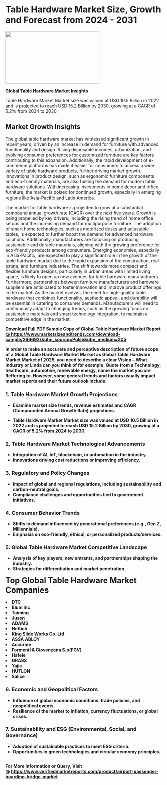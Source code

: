 <H1>Table Hardware Market Size, Growth and Forecast from 2024 - 2031</H1><img class="aligncenter size-medium wp-image-584254" src="https://thirdeyenews.in/wp-content/uploads/2024/09/Global-Market-Research-300x168.jpeg" alt="" width="300" height="168" /><p><strong>Global&nbsp;<a href="https://www.marketsizeandtrends.com/download-sample/266692/&amp;utm_source=Pulse&amp;utm_medium=205">Table Hardware Market</a> Insights</strong></p><p>Table Hardware Market Market size was valued at USD 10.5 Billion in 2022 and is projected to reach USD 15.2 Billion by 2030, growing at a CAGR of 5.2% from 2024 to 2030.</p><p><h2>Market Growth Insights</h2> <p>The global table hardware market has witnessed significant growth in recent years, driven by an increase in demand for furniture with advanced functionality and design. Rising disposable incomes, urbanization, and evolving consumer preferences for customized furniture are key factors contributing to this expansion. Additionally, the rapid development of e-commerce platforms has made it easier for consumers to access a wide variety of table hardware products, further driving market growth. Innovations in product design, such as ergonomic furniture components and eco-friendly materials, are also fueling the demand for modern table hardware solutions. With increasing investments in home decor and office furniture, the market is poised for continued growth, especially in emerging regions like Asia-Pacific and Latin America.</p> <p><strong><a href="#"></a></strong></p> <p>The market for table hardware is projected to grow at a substantial compound annual growth rate (CAGR) over the next five years. Growth is being propelled by key drivers, including the rising trend of home office setups and the increasing demand for multipurpose furniture. The adoption of smart home technologies, such as motorized desks and adjustable tables, is expected to further boost the demand for advanced hardware solutions. Additionally, manufacturers are focusing on producing sustainable and durable materials, aligning with the growing preference for eco-friendly products among consumers. Emerging economies, especially in Asia-Pacific, are expected to play a significant role in the growth of the table hardware market due to the rapid expansion of the construction, real estate, and furniture industries. The shift towards more compact and flexible furniture designs, particularly in urban areas with limited living space, is likely to open up new avenues for table hardware manufacturers. Furthermore, partnerships between furniture manufacturers and hardware suppliers are anticipated to foster innovation and improve product offerings in the market. As the market evolves, the need for high-quality table hardware that combines functionality, aesthetic appeal, and durability will be essential in catering to consumer demands. Manufacturers will need to continuously adapt to changing trends, such as the growing focus on sustainable materials and smart technology integration, to maintain a competitive edge in the market.</p> <p><strong><a href="#"></p><p><span class=""><strong>Download Full PDF Sample Copy of Global Table Hardware Market Report</strong> @ <a href="https://www.marketsizeandtrends.com/download-sample/266692/&amp;utm_source=Pulse&amp;utm_medium=205" target="_blank">https://www.marketsizeandtrends.com/download-sample/266692/&amp;utm_source=Pulse&amp;utm_medium=205</a></span></p><p>In order to make an accurate and perceptive description of future scope of a Global&nbsp;Table Hardware Market Market as Global&nbsp;Table Hardware Market Market of 2025, you need to describe a clear Vision &ndash; What Industry or Linda can you think of for example: Quote from a Technology, healthcare, automotive, renewable energy, name the market you are Reffering to. However, some general trends and factors usually impact market reports and their future outlook include:</p><h3>1.&nbsp;<strong>Table Hardware Market Growth Projections</strong></h3><ul><li>Examine market size trends, revenue estimates and CAGR (Compounded Annual Growth Rate) projections.</li><li><p>Table Hardware Market Market size was valued at USD 10.5 Billion in 2022 and is projected to reach USD 15.2 Billion by 2030, growing at a CAGR of 5.2% from 2024 to 2030.</p></li></ul><h3>2.&nbsp;<strong>Table Hardware Market Technological Advancements</strong></h3><ul><li>Integration of AI, IoT, blockchain, or automation in the industry.</li><li>Innovations driving cost reductions or improving efficiency.</li></ul><h3>3.&nbsp;<strong>Regulatory and Policy Changes</strong></h3><ul><li>Impact of global and regional regulations, including sustainability and carbon-neutral goals.</li><li>Compliance challenges and opportunities tied to government initiatives.</li></ul><h3>4.&nbsp;<strong>Consumer Behavior Trends</strong></h3><ul><li>Shifts in demand influenced by generational preferences (e.g., Gen Z, Millennials).</li><li>Emphasis on eco-friendly, ethical, or personalized products/services.</li></ul><h3>5.&nbsp;<strong>Global Table Hardware Market Competitive Landscape</strong></h3><ul><li>Analysis of key players, new entrants, and partnerships shaping the industry.</li><li>Strategies for differentiation and market penetration.</li></ul><p data-pm-slice="1 1 []"><span style="color: inherit; font-family: inherit; font-size: 25px;">Top Global Table Hardware Market Companies</span></p><div class="" data-test-id=""><p><li>DTC</li><li> Blum Inc</li><li> Taiming</li><li> Jusen</li><li> ADAMS</li><li> Hettich</li><li> King Slide Works Co. Ltd</li><li> ASSA ABLOY</li><li> Accuride</li><li> Formenti & Giovenzana S.p(FGV)</li><li> Hafele</li><li> GRASS</li><li> Yajie</li><li> HUTLON</li><li> Salice</li></p></div><h3>6.&nbsp;<strong>Economic and Geopolitical Factors</strong></h3><ul><li>Influence of global economic conditions, trade policies, and geopolitical events.</li><li>Resilience of the market to inflation, currency fluctuations, or global crises.</li></ul><h3>7.&nbsp;<strong>Sustainability and ESG (Environmental, Social, and Governance)</strong></h3><ul><li>Adoption of sustainable practices to meet ESG criteria.</li><li>Opportunities in green technologies and circular economy principles.</li></ul><h2><strong style="font-size: 14px;">For More Information or Query, Visit @&nbsp;</strong><a style="background-color: #ffffff; font-size: 14px;" href="https://www.marketsizeandtrends.com/report/table-hardware-market/" target="_blank">https://www.verifiedmarketreports.com/product/airport-passenger-boarding-bridge-market</a></h2>
